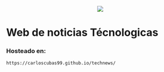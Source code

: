<p align="center">
  <img src="https://user-images.githubusercontent.com/58608859/97068726-e451ba00-158f-11eb-8ec5-0e6d142b782f.PNG">
</p>


# Web de noticias Técnologicas


### Hosteado en: 

```bash
https://carloscubas99.github.io/technews/
```
